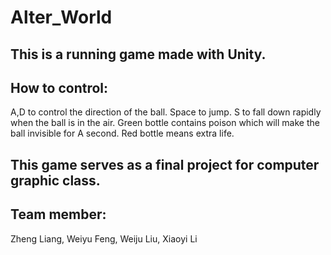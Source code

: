 # Alter_World

## This is a running game made with Unity.<br>
## How to control: 
A,D to control the direction of the ball. Space to jump. S to fall down rapidly when the ball is in the air. Green bottle contains poison which will make the ball invisible for A second. Red bottle means extra life. 
## This game serves as a final project for computer graphic class.<br>
## Team member: 
Zheng Liang, Weiyu Feng, Weiju Liu, Xiaoyi Li
